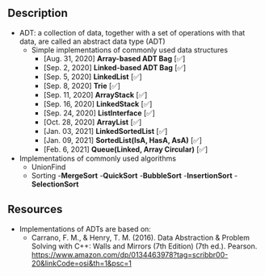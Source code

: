 ## Description 
- ADT: a collection of data, together with a set of operations with that data, are called an abstract data type (ADT)
	- Simple implementations of commonly used data structures 
  	   - [Aug. 31, 2020] **Array-based ADT Bag**  [:white_check_mark:]
  	   - [Sep. 2,  2020] **Linked-based ADT Bag** [:white_check_mark:]
  	   - [Sep. 5,  2020] **LinkedList**           [:white_check_mark:]	
        - [Sep. 8,  2020] **Trie**		     [:white_check_mark:]    
       - [Sep. 11, 2020] **ArrayStack**	       [:white_check_mark:]    
       - [Sep. 16, 2020] **LinkedStack**      [:white_check_mark:]
       - [Sep. 24, 2020] **ListInterface**    [:white_check_mark:]
       - [Oct. 28, 2020] **ArrayList**        [:white_check_mark:]
       - [Jan. 03, 2021] **LinkedSortedList**  [:white_check_mark:]
       - [Jan. 09, 2021] **SortedList(IsA, HasA, AsA)**  [:white_check_mark:]
       - [Feb. 6, 2021] **Queue(Linked, Array Circular)** [:white_check_mark:]
- Implementations of commonly used algorithms
	- UnionFind
	- Sorting -**MergeSort** -**QuickSort** -**BubbleSort** -**InsertionSort** -**SelectionSort**
		
## Resources
- Implementations of ADTs are based on:
  - Carrano, F. M., & Henry, T. M. (2016). Data Abstraction & Problem Solving with C++: Walls and Mirrors (7th Edition) (7th ed.). Pearson.          https://www.amazon.com/dp/0134463978?tag=scribbr00-20&linkCode=osi&th=1&psc=1
